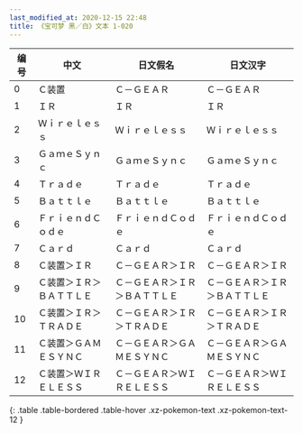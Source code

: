 ```yaml
---
last_modified_at: 2020-12-15 22:48
title: 《宝可梦 黑／白》文本 1-020
---
```

| 编号 | 中文 | 日文假名 | 日文汉字 |
| ---- | ---- | ---- | --- |
| 0 | Ｃ装置 | Ｃ－ＧＥＡＲ | Ｃ－ＧＥＡＲ |
| 1 | ＩＲ | ＩＲ | ＩＲ |
| 2 | Ｗｉｒｅｌｅｓｓ | Ｗｉｒｅｌｅｓｓ | Ｗｉｒｅｌｅｓｓ |
| 3 | ＧａｍｅＳｙｎｃ | ＧａｍｅＳｙｎｃ | ＧａｍｅＳｙｎｃ |
| 4 | Ｔｒａｄｅ | Ｔｒａｄｅ | Ｔｒａｄｅ |
| 5 | Ｂａｔｔｌｅ | Ｂａｔｔｌｅ | Ｂａｔｔｌｅ |
| 6 | ＦｒｉｅｎｄＣｏｄｅ | ＦｒｉｅｎｄＣｏｄｅ | ＦｒｉｅｎｄＣｏｄｅ |
| 7 | Ｃａｒｄ | Ｃａｒｄ | Ｃａｒｄ |
| 8 | Ｃ装置＞ＩＲ | Ｃ－ＧＥＡＲ＞ＩＲ | Ｃ－ＧＥＡＲ＞ＩＲ |
| 9 | Ｃ装置＞ＩＲ＞ＢＡＴＴＬＥ | Ｃ－ＧＥＡＲ＞ＩＲ＞ＢＡＴＴＬＥ | Ｃ－ＧＥＡＲ＞ＩＲ＞ＢＡＴＴＬＥ |
| 10 | Ｃ装置＞ＩＲ＞ＴＲＡＤＥ | Ｃ－ＧＥＡＲ＞ＩＲ＞ＴＲＡＤＥ | Ｃ－ＧＥＡＲ＞ＩＲ＞ＴＲＡＤＥ |
| 11 | Ｃ装置＞ＧＡＭＥＳＹＮＣ | Ｃ－ＧＥＡＲ＞ＧＡＭＥＳＹＮＣ | Ｃ－ＧＥＡＲ＞ＧＡＭＥＳＹＮＣ |
| 12 | Ｃ装置＞ＷＩＲＥＬＥＳＳ | Ｃ－ＧＥＡＲ＞ＷＩＲＥＬＥＳＳ | Ｃ－ＧＥＡＲ＞ＷＩＲＥＬＥＳＳ |
{: .table .table-bordered .table-hover .xz-pokemon-text .xz-pokemon-text-12 }